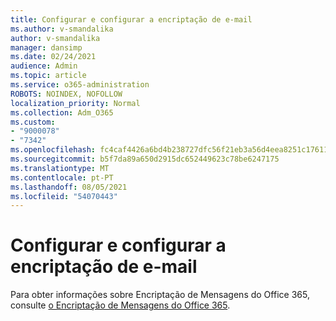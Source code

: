 ```yaml
---
title: Configurar e configurar a encriptação de e-mail
ms.author: v-smandalika
author: v-smandalika
manager: dansimp
ms.date: 02/24/2021
audience: Admin
ms.topic: article
ms.service: o365-administration
ROBOTS: NOINDEX, NOFOLLOW
localization_priority: Normal
ms.collection: Adm_O365
ms.custom:
- "9000078"
- "7342"
ms.openlocfilehash: fc4caf4426a6bd4b238727dfc56f21eb3a56d4eea8251c17611ea430e1a9ce05
ms.sourcegitcommit: b5f7da89a650d2915dc652449623c78be6247175
ms.translationtype: MT
ms.contentlocale: pt-PT
ms.lasthandoff: 08/05/2021
ms.locfileid: "54070443"
---
```

# <a name="set-up-and-configure-email-encryption"></a>Configurar e configurar a encriptação de e-mail

Para obter informações sobre Encriptação de Mensagens do Office 365, consulte [o Encriptação de Mensagens do Office 365](https://docs.microsoft.com/microsoft-365/compliance/ome).

